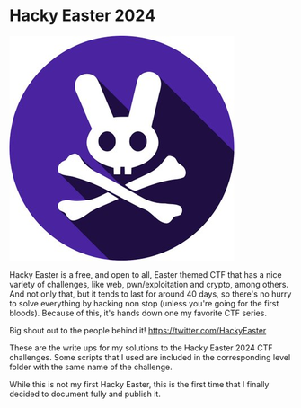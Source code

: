 # Hacky Easter 2024
![Hacky easter logo](Screenshots/EwgmBsjU_400x400-1.jpg)
  
Hacky Easter is a free, and open to all, Easter themed CTF that has a nice variety of challenges, like web, pwn/exploitation and crypto, among others. And not only that, but it tends to last for around 40 days, so there's no hurry to solve everything by hacking non stop (unless you're going for the first bloods). Because of this, it's hands down one my favorite CTF series.

Big shout out to the people behind it! https://twitter.com/HackyEaster

These are the write ups for my solutions to the Hacky Easter 2024 CTF challenges. Some scripts that I used are included in the corresponding level folder with the same name of the challenge.

While this is not my first Hacky Easter, this is the first time that I finally decided to document fully and publish it.